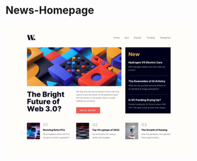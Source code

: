 # News-Homepage

![news-homepage]( https://raw.githubusercontent.com/Oyabure-Zakari/news-homepage/refs/heads/main/design/desktop-design.jpg)
